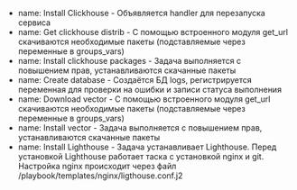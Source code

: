 - name: Install Clickhouse - Объявляется handler для перезапуска сервиса
- name: Get clickhouse distrib - С помощью встроенного модуля get_url скачиваются необходимые пакеты (подставляемые через переменные в groups_vars)
- name: Install clickhouse packages - Задача выполняется с повышением прав, устанавливаются скачанные пакеты
- name: Create database - Создаётся БД logs, регистрируется переменная для проверки на ошибки и записи статуса выполнения
- name: Download vector - С помощью встроенного модуля get_url скачиваются необходимые пакеты (подставляемые через переменные в groups_vars)
- name: Install vector - Задача выполняется с повышением прав, устанавливаются скачанные пакеты
- name: Install Lighthouse - Задача устанавливает Lighthouse. Перед установкой Lighthouse работает таска с установкой nginx и git. Настройка nginx происходит через файл /playbook/templates/nginx/ligthouse.conf.j2


